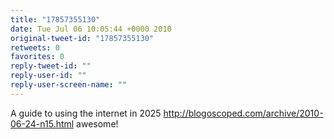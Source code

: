 ```yaml
---
title: "17857355130"
date: Tue Jul 06 10:05:44 +0000 2010
original-tweet-id: "17857355130"
retweets: 0
favorites: 0
reply-tweet-id: ""
reply-user-id: ""
reply-user-screen-name: ""
---
```

A guide to using the internet in 2025 http://blogoscoped.com/archive/2010-06-24-n15.html awesome!
